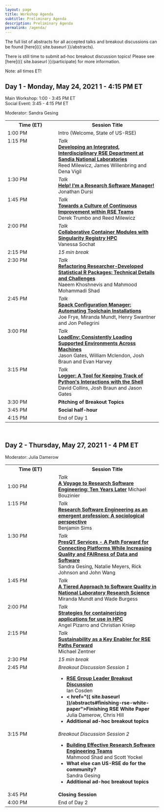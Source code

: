 ```yaml
---
layout: page
title: Workshop Agenda
subtitle: Preliminary Agenda
description: Preliminary Agenda
permalink: /agenda/
---
```


The full list of abstracts for all accepted talks and breakout discussions can be found [here]({{ site.baseurl }}/abstracts).

There is still time to submit ad-hoc breakout discussion topics! Please see [here]({{ site.baseurl }}/participate) for more information.

Note: all times ET!

## Day 1 - Monday, May 24, 2021 1 - 4:15 PM ET

Main Workshop: 1:00 - 3:45 PM ET  
Social Event: 3:45 - 4:15 PM ET

Moderator: Sandra Gesing

<table>
<tr>
  <th style="min-width: 150px;">Time (ET)</th>
  <th>Session Title </th>
</tr>
<tr>
  <td>1:00 PM</td>
  <td>Intro (Welcome, State of US-RSE)</td>
</tr>
<tr>
  <td style="vertical-align: top;"> 1:15 PM</td>
  <td>
    <i>Talk</i><br>
    <b><a href="{{ site.baseurl }}/abstracts#developing-an-integrated-interdisciplinary-rse-department-at-sandia-national-laboratories">Developing an Integrated, Interdisciplinary RSE Department at Sandia National Laboratories</a></b> <br>
    Reed Milewicz, James Willenbring and Dena Vigil
  </td>
</tr>
<tr>
  <td style="vertical-align: top;">1:30 PM</td>
  <td>
    <i>Talk</i> <br>
    <b><a href="{{ site.baseurl }}/abstracts#help-im-a-research-software-manager">Help! I’m a Research Software Manager!</a></b> <br>
    Jonathan Dursi
  </td>
</tr>
<tr>
  <td style="vertical-align: top;">1:45 PM</td>
  <td>
    <i>Talk</i> <br>
    <b><a href="{{ site.baseurl }}/abstracts#towards-a-culture-of-continuous-improvement-within-rse-teams">Towards a Culture of Continuous Improvement within RSE Teams</a></b> <br>
    Derek Trumbo and Reed Milewicz
  </td>
</tr>
<tr>
  <td style="vertical-align: top;">2:00 PM</td>
  <td>
    <i>Talk</i> <br>
    <b><a href="{{ site.baseurl }}/abstracts#collaborative-container-modules-with-singularity-registry-hpc">Collaborative Container Modules with Singularity Registry HPC</a></b> <br>
    Vanessa Sochat
  </td>
</tr>
<tr>
  <td>2:15 PM</td>
  <td><i>15 min break</i></td>
</tr>
<tr>
  <td style="vertical-align: top;">2:30 PM</td>
  <td>
    <i>Talk</i> <br>
    <b><a href="{{ site.baseurl }}/abstracts#refactoring-researcher-developed-statistical-r-packages-technical-details-and-challenges">Refactoring Researcher-Developed Statistical R Packages: Technical Details and Challenges</a></b> <br>
    Naeem Khoshnevis and Mahmood Mohammadi Shad
  </td>
</tr>
<tr>
  <td style="vertical-align: top;">2:45 PM</td>
  <td>
    <i>Talk</i> <br>
    <b><a href="{{ site.baseurl }}/abstracts#spack-configuration-manager-automating-toolchain-installations">Spack Configuration Manager: Automating Toolchain Installations</a></b> <br>
    Joe Frye, Miranda Mundt, Henry Swantner and Jon Pellegrini
  </td>
</tr>
<tr>
  <td style="vertical-align: top;">3:00 PM</td>
  <td>
    <i>Talk</i> <br>
    <b><a href="{{ site.baseurl }}/abstracts#loadenv-consistently-loading-supported-environments-across-machines">LoadEnv: Consistently Loading Supported Environments Across Machines</a></b> <br>
    Jason Gates, William Mclendon, Josh Braun and Evan Harvey
  </td>
</tr>
<tr>
  <td style="vertical-align: top;">3:15 PM</td>
  <td>
    <i>Talk</i> <br>
    <b><a href="{{ site.baseurl }}/abstracts#logger-a-tool-for-keeping-track-of-pythons-interactions-with-the-shell">Logger: A Tool for Keeping Track of Python's Interactions with the Shell</a></b> <br>
    David Collins, Josh Braun and Jason Gates
  </td>
</tr>
<tr>
  <td>3:30 PM</td>
  <td><b>Pitching of Breakout Topics</b></td>
</tr>
<tr>
  <td>3:45 PM</td>
  <td><b>Social half-hour</b></td>
</tr>
<tr>
  <td>4:15 PM</td>
  <td>End of Day 1</td>
</tr>
</table>




<br>

## Day 2 - Thursday, May 27, 2021 1 - 4 PM ET

Moderator: Julia Damerow

<table>
<tr>
  <th style="min-width: 150px;">Time (ET)</th>
  <th>Session Title </th>
</tr>
<tr>
  <td>1:00 PM</td>
  <td><i>Talk</i><br><b><a href="{{ site.baseurl }}/abstracts#a-voyage-to-research-software-engineering-ten-years-later">A Voyage to Research Software Engineering: Ten Years Later</a></b> Michael Bouzinier</td>
</tr>
<tr>
  <td style="vertical-align: top;"> 1:15 PM</td>
  <td>
    <i>Talk</i><br>
    <b><a href="{{ site.baseurl }}/abstracts#research-software-engineering-as-an-emergent-profession-a-sociological-perspective">Research Software Engineering as an emergent profession: A sociological perspective</a></b> <br>
    Benjamin Sims
  </td>
</tr>
<tr>
  <td style="vertical-align: top;">1:30 PM</td>
  <td>
    <i>Talk</i> <br>
      <b><a href="{{ site.baseurl }}/abstracts#presqt-services---a-path-forward-for-connecting-platforms-while-increasing-quality-and-fairness-of-data-and-software">PresQT Services - A Path Forward for Connecting Platforms While Increasing Quality and FAIRness of Data and Software</a></b> <br>
    Sandra Gesing, Natalie Meyers, Rick Johnson and John Wang
  </td>
</tr>
<tr>
  <td style="vertical-align: top;">1:45 PM</td>
  <td>
    <i>Talk</i> <br>
    <b><a href="{{ site.baseurl }}/abstracts#a-tiered-approach-to-software-quality-in-national-laboratory-research-science">A Tiered Approach to Software Quality in National Laboratory Research Science</a></b> <br>
    Miranda Mundt and Wade Burgess
  </td>
</tr>
<tr>
  <td style="vertical-align: top;">2:00 PM</td>
  <td>
    <i>Talk</i> <br>
    <b><a href="{{ site.baseurl }}/abstracts#strategies-for-containerizing-applications-for-use-in-hpc">Strategies for containerizing applications for use in HPC</a></b> <br>
    Angel Pizarro and Christian Kniep
  </td>
</tr>
<tr>
  <td style="vertical-align: top;">2:15 PM</td>
  <td>
    <i>Talk</i> <br>
    <b><a href="{{ site.baseurl }}/abstracts#sustainability-as-a-key-enabler-for-rse-paths-forward">Sustainability as a Key Enabler for RSE Paths Forward</a></b> <br>
    Michael Zentner
  </td>
</tr>
<tr>
  <td>2:30 PM</td>
  <td><i>15 min break</i></td>
</tr>
<tr>
  <td style="vertical-align: top;">2:45 PM</td>
  <td>
    <i>Breakout Discussion Session 1</i> <br>
    <ul>
      <li>
        <b><a href="{{ site.baseurl }}/abstracts#rse-group-leader-breakout-discussion">RSE Group Leader Breakout Discussion</a></b> <br>
        Ian Cosden
      </li>
      <li>
        <b>< href="{{ site.baseurl }}/abstracts#finishing-rse-white-paper">Finishing RSE White Paper</a></b><br>
        Julia Damerow, Chris Hill
      </li>
      <li>
        <b>Additional ad-hoc breakout topics</b>
      </li>
    </ul>
  </td>
</tr>
<tr>
  <td style="vertical-align: top;">3:15 PM</td>
  <td>
  <i>Breakout Discussion Session 2</i> <br>
  <ul>
    <li>
      <b><a href="{{ site.baseurl }}/abstracts#building-effective-research-software-engineering-teams">Building Effective Research Software Engineering Teams</a></b> <br>
      Mahmood Shad and Scott Yockel
    </li>
    <li>
      <b>What else can US-RSE do for the community?</b><br>
      Sandra Gesing
    </li>
    <li>
      <b>Additional ad-hoc breakout topics</b>
    </li>
  </ul>
  </td>
</tr>
<tr>
  <td>3:45 PM</td>
  <td><b>Closing Session</b></td>
</tr>
<tr>
  <td>4:00 PM</td>
  <td>End of Day 2</td>
</tr>
</table>
